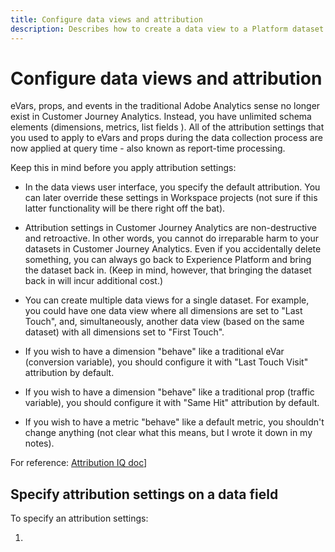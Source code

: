 ```yaml
---
title: Configure data views and attribution
description: Describes how to create a data view to a Platform dataset in Customer Journey Analytics
---
```


# Configure data views and attribution

eVars, props, and events in the traditional Adobe Analytics sense no longer exist in Customer Journey Analytics. Instead, you have unlimited schema elements (dimensions, metrics, list fields ). All of the attribution settings that you used to apply to eVars and props during the data collection process are now applied at query time - also known as report-time processing. 

Keep this in mind before you apply attribution settings:

* In the data views user interface, you specify the default attribution. You can later override these settings in Workspace projects (not sure if this latter functionality will be there right off the bat).

* Attribution settings in Customer Journey Analytics are non-destructive and retroactive. In other words, you cannot do irreparable harm to your datasets in Customer Journey Analytics. Even if you accidentally delete something, you can always go back to Experience Platform and bring the dataset back in. (Keep in mind, however, that bringing the dataset back in will incur additional cost.)

* You can create multiple data views for a single dataset. For example, you could have one data view where all dimensions are set to "Last Touch", and, simultaneously, another data view (based on the same dataset) with all dimensions set to "First Touch".

* If you wish to have a dimension "behave" like a traditional eVar (conversion variable), you should configure it with "Last Touch Visit" attribution by default.

* If you wish to have a dimension "behave" like a traditional prop (traffic variable), you should configure it with "Same Hit" attribution by default.

* If you wish to have a metric "behave" like a default metric, you shouldn't change anything (not clear what this means, but I wrote it down in my notes).

For reference: [Attribution IQ doc](https://docs.adobe.com/content/help/en/analytics/analyze/analysis-workspace/panels/attribution/attribution.html)]

## Specify attribution settings on a data field

To specify an attribution settings:

1. 